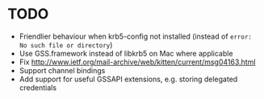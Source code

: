 # TODO

* Friendlier behaviour when krb5-config not installed (instead of `error: No such file or directory`)
* Use GSS.framework instead of libkrb5 on Mac where applicable
* Fix http://www.ietf.org/mail-archive/web/kitten/current/msg04163.html
* Support channel bindings
* Add support for useful GSSAPI extensions, e.g. storing delegated credentials
